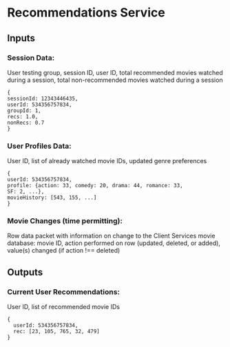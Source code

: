 # Recommendations Service

## Inputs

### Session Data:
User testing group, session ID, user ID, total recommended movies watched during a session, total non-recommended movies watched during a session

```
{
sessionId: 12343446435,
userId: 534356757834,
groupId: 1,
recs: 1.0,
nonRecs: 0.7
} 
```

### User Profiles Data:
User ID, list of already watched movie IDs, updated genre preferences

```
{
userId: 534356757834,
profile: {action: 33, comedy: 20, drama: 44, romance: 33,
SF: 2, ...},
movieHistory: [543, 155, ...]
} 
```

### Movie Changes (time permitting):
Row data packet with information on change to the Client Services movie database: movie ID, action performed on row (updated, deleted, or added), value(s) changed (if action !== deleted)

## Outputs

### Current User Recommendations:
User ID, list of recommended movie IDs

```
{
  userId: 534356757834,
  rec: [23, 105, 765, 32, 479]
} 
```


